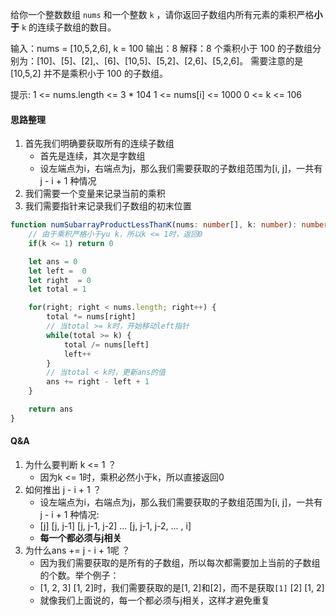 给你一个整数数组 `nums` 和一个整数 `k` ，请你返回子数组内所有元素的乘积严格**小于** `k` 的连续子数组的数目。

输入：nums = [10,5,2,6], k = 100
输出：8
解释：8 个乘积小于 100 的子数组分别为：[10]、[5]、[2],、[6]、[10,5]、[5,2]、[2,6]、[5,2,6]。
需要注意的是 [10,5,2] 并不是乘积小于 100 的子数组。

提示: 
1 <= nums.length <= 3 * 104
1 <= nums[i] <= 1000
0 <= k <= 106

#### 思路整理

1. 首先我们明确要获取所有的连续子数组
   - 首先是连续，其次是字数组
   - 设左端点为i，右端点为j，那么我们需要获取的子数组范围为[i, j]，一共有 j - i + 1 种情况
2. 我们需要一个变量来记录当前的乘积
3. 我们需要指针来记录我们子数组的初末位置

```ts
function numSubarrayProductLessThanK(nums: number[], k: number): number {
    // 由于乘积严格小于yu k，所以k <= 1时，返回0
    if(k <= 1) return 0

    let ans = 0
    let left =  0
    let right  = 0
    let total = 1

    for(right; right < nums.length; right++) {
        total *= nums[right]
        // 当total >= k时，开始移动left指针
        while(total >= k) {
            total /= nums[left]
            left++
        }
        // 当total < k时，更新ans的值
        ans += right - left + 1 
    } 

    return ans
}
```

#### Q&A
1. 为什么要判断 k <= 1 ？
    - 因为k <= 1时，乘积必然小于k，所以直接返回0
2. 如何推出 j - i + 1 ？
    - 设左端点为i，右端点为j，那么我们需要获取的子数组范围为[i, j]，一共有 j - i + 1 种情况:  
    - [j] [j, j-1] [j, j-1, j-2] ... [j, j-1, j-2, ... , i]
    - **每一个都必须与j相关**
3. 为什么ans += j - i + 1呢 ？
    - 因为我们需要获取的是所有的子数组，所以每次都需要加上当前的子数组的个数。举个例子：
    - [1, 2, 3] [1, 2]时，我们需要获取的是[1, 2]和[2]，而不是获取`[1]` [2] [1, 2]
    - 就像我们上面说的，每一个都必须与j相关，这样才避免重复
